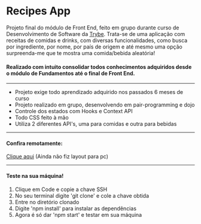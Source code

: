 <h1>Recipes App</h1>


Projeto final do módulo de Front End, feito em grupo durante curso de Desenvolvimento de Software da <a href="https://www.betrybe.com/" target="_blank" >Trybe</a>. Trata-se de uma aplicação com receitas de comidas e drinks, com diversas funcionalidades, como busca por ingrediente, por nome, por país de origem e até mesmo uma opção surpreenda-me que te mostra uma comida/bebida aleatória!

<h4>Realizado com intuito consolidar todos conhecimentos adquiridos desde o módulo de Fundamentos até o final de Front End.</h4>
<hr>
<ul>
  <li>Projeto exige todo aprendizado adquirido nos passados 6 meses de curso</li>
  <li>Projeto realizado em grupo, desenvolvendo em pair-programming e dojo</li>
  <li>Controle dos estados com Hooks e Context API</li>
  <li>Todo CSS feito à mão</li>
  <li>Utiliza 2 diferentes API's, uma para comidas e outra para bebidas</li>
</ul>
<hr>
<h4>Confira remotamente:</h4> <a href="https://recipes-app-neon.vercel.app/" targe='_blank'>Clique aqui</a>
(Ainda não fiz layout para pc)
<hr>

<h4>Teste na sua máquina!</h4>
<ol>
  <li>Clique em Code e copie a chave SSH</li>
  <li>No seu terminal digite 'git clone' e cole a chave obtida</li>
  <li>Entre no diretório clonado</li>
  <li>Digite 'npm install' para instalar as dependências</li>
  <li>Agora é só dar 'npm start' e testar em sua máquina</li>
</ol>
